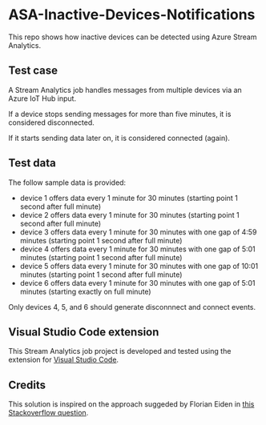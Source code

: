# ASA-Inactive-Devices-Notifications

This repo shows how inactive devices can be detected using Azure Stream Analytics.

## Test case

A Stream Analytics job handles messages from multiple devices via an Azure IoT Hub input.

If a device stops sending messages for more than five minutes, it is considered disconnected.

If it starts sending data later on, it is considered connected (again).

## Test data

The follow sample data is provided:

- device 1 offers data every 1 minute for 30 minutes (starting point 1 second after full minute)
- device 2 offers data every 1 minute for 30 minutes (starting point 1 second after full minute)
- device 3 offers data every 1 minute for 30 minutes with one gap of 4:59 minutes (starting point 1 second after full minute)
- device 4 offers data every 1 minute for 30 minutes with one gap of 5:01 minutes (starting point 1 second after full minute)
- device 5 offers data every 1 minute for 30 minutes with one gap of 10:01 minutes (starting point 1 second after full minute)
- device 6 offers data every 1 minute for 30 minutes with one gap of 5:01 minutes (starting exactly on full minute)

Only devices 4, 5, and 6 should generate disconnnect and connect events.

## Visual Studio Code extension

This Stream Analytics job project is developed and tested using the extension for [Visual Studio Code](https://learn.microsoft.com/en-us/azure/stream-analytics/quick-create-visual-studio-code).

## Credits

This solution is inspired on the approach suggeded by Florian Eiden in [this Stackoverflow question](https://stackoverflow.com/questions/67920749/how-to-detect-if-no-data-ingested-in-any-iothub-device-using-stream-analytics). 

